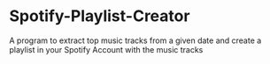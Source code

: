 # Spotify-Playlist-Creator
A program to extract top music tracks from a given date and create a playlist in your Spotify Account with the music tracks
